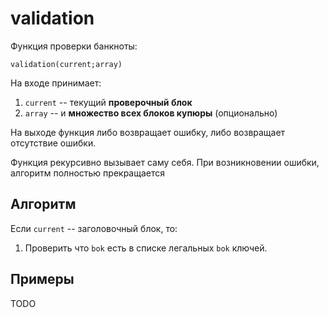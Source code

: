 # validation

Функция проверки банкноты:
```
validation(current;array)
```

На входе принимает:
1. `current` -- текущий **проверочный блок**
2. `array` -- и **множество всех блоков купюры** (опционально)

На выходе функция либо возвращает ошибку, 
либо возвращает отсутствие ошибки.

Функция рекурсивно вызывает саму себя. 
При возникновении ошибки, алгоритм полностью прекращается

## Алгоритм

Если `current` -- заголовочный блок, то:
1. Проверить что `bok` есть в списке легальных `bok` ключей.



## Примеры

TODO